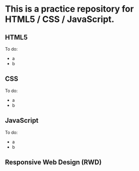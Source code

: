 This is a practice repository for HTML5 / CSS / JavaScript.
 =======

HTML5
-----

To do:

 * a
 * b

CSS
---

To do:

 * a
 * b

JavaScript
----------

To do:

 * a
 * b

Responsive Web Design (RWD)
---------------------------



